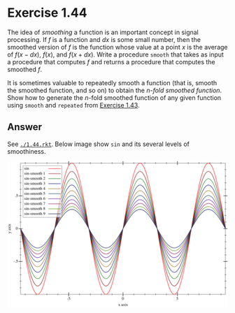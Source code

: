 # Exercise 1.44

The idea of _smoothing_ a function is an important concept in signal processing.
If $f$ is a function and $dx$ is some small number, then the smoothed version of
$f$ is the function whose value at a point $x$ is the average of $f(x−dx)$,
$f(x)$, and $f(x+dx)$. Write a procedure `smooth` that takes as input a
procedure that computes $f$ and returns a procedure that computes the smoothed
$f$.

It is sometimes valuable to repeatedly smooth a function (that is, smooth the
smoothed function, and so on) to obtain the $n$_-fold smoothed function_. Show
how to generate the $n$-fold smoothed function of any given function using
`smooth` and `repeated` from [Exercise 1.43](./1.43.md).

## Answer

See [`./1.44.rkt`](./1.44.rkt). Below image show `sin` and its several levels of
smoothiness.

![Many `sins`](./1.44.svg)
